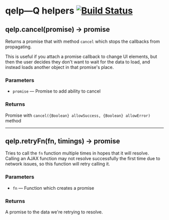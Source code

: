 # qelp—Q helpers [![Build Status](https://travis-ci.org/Submersible/node-qelp.png?branch=master)](https://travis-ci.org/Submersible/node-qelp)

## qelp.cancel(promise) -> promise

Returns a promise that with method `cancel` which stops the callbacks
from propagating.

This is useful if you attach a promise callback to change UI elements,
but then the user decides they don't want to wait for the data to load,
and instead loads another object in that promise's place.

### Parameters

* `promise` — Promise to add ability to cancel

### Returns

Promise with `cancel({Boolean} allowSuccess, {Boolean} allowError)` method

----------

## qelp.retryFn(fn, timings) -> promise

Tries to call the `fn` function multiple times in hopes that it will
resolve.  Calling an AJAX function may not resolve successfully the first
time due to network issues, so this function will retry calling it.

### Parameters

* `fn` — Function which creates a promise

### Returns

A promise to the data we're retrying to resolve.
